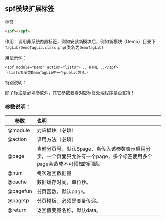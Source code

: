 ## spf模块扩展标签 

标签：

```html 
<spf></spf> 
```

作用：调用非系统内置标签，例如安装新模块后，例如新模块（Demo）目录下`TagLib/DemoTagLib.class.php`(类名为`DemoTagLib`)

用法示例：
```
<spf module="Demo" action="lists"> .. HTML ..</spf>
（lists表示类DemoTagLib中一个public方法。）
```

特别说明：

除了标注是必填参数外，其它参数要看对应标签处理程序是否支持！

### 参数说明：

参数	|说明
----- |:-----|
@module	|对应模块（必填）
@action	|调用方法（必填）
@page	|当前分页号，默认$page，当传入该参数表示启用分页，一个页面只允许有一个page，多个标签使用多个page会造成不可预知的问题。
@num	|每次返回数据量
@cache	|数据缓存时间，单位秒。
@pagefun	|分页函数，默认page。
@pagetp	|分页模板，必须是变量传递。
@return	|返回值变量名称，默认data。
